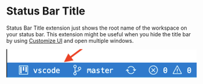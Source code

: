 # Status Bar Title

Status Bar Title extension just shows the root name of the workspace on your status bar.
This extension might be useful when you hide the title bar by using [Customize UI](https://marketplace.visualstudio.com/items?itemName=iocave.customize-ui) and open multiple windows.

![Screenshot](images/screenshot.png)

